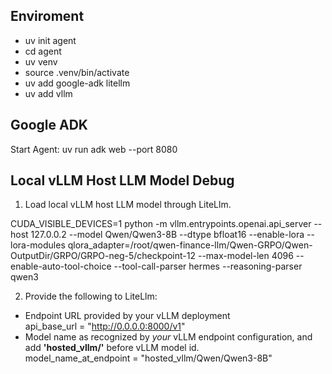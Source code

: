 Enviroment
---
* uv init agent
* cd agent
* uv venv
* source .venv/bin/activate
* uv add google-adk litellm
* uv add vllm

Google ADK
---
Start Agent: uv run adk web --port 8080

Local vLLM Host LLM Model Debug
---
1. Load local vLLM host LLM model through LiteLlm.

CUDA_VISIBLE_DEVICES=1 python -m vllm.entrypoints.openai.api_server --host 127.0.0.2 --model Qwen/Qwen3-8B --dtype bfloat16 --enable-lora --lora-modules  qlora_adapter=/root/qwen-finance-llm/Qwen-GRPO/Qwen-OutputDir/GRPO/GRPO-neg-5/checkpoint-12  --max-model-len 4096 --enable-auto-tool-choice --tool-call-parser hermes --reasoning-parser qwen3 

2. Provide the following to LiteLlm:  
* Endpoint URL provided by your vLLM deployment  
  api_base_url = "http://0.0.0.0:8000/v1"  
* Model name as recognized by *your* vLLM endpoint configuration, and add **'hosted_vllm/'** before vLLM model id.  
  model_name_at_endpoint = "hosted_vllm/Qwen/Qwen3-8B" 